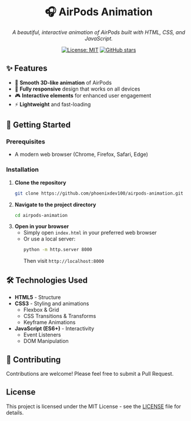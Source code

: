<div align="center">

# 🎧 AirPods Animation

*A beautiful, interactive animation of AirPods built with HTML, CSS, and JavaScript.*

[![License: MIT](https://img.shields.io/badge/License-MIT-yellow.svg)](https://opensource.org/licenses/MIT)
[![GitHub stars](https://img.shields.io/github/stars/phoenixdev100/airpods-animation?style=social)](https://github.com/phoenixdev100/airpods-animation/stargazers)

</div>

## ✨ Features

- 🎨 **Smooth 3D-like animation** of AirPods
- 📱 **Fully responsive** design that works on all devices
- 🎮 **Interactive elements** for enhanced user engagement
- ⚡ **Lightweight** and fast-loading

## 🚀 Getting Started

### Prerequisites
- A modern web browser (Chrome, Firefox, Safari, Edge)

### Installation

1. **Clone the repository**
   ```bash
   git clone https://github.com/phoenixdev100/airpods-animation.git
   ```
2. **Navigate to the project directory**
   ```bash
   cd airpods-animation
   ```
3. **Open in your browser**
   - Simply open `index.html` in your preferred web browser
   - Or use a local server:
     ```bash
     python -m http.server 8000
     ```
     Then visit `http://localhost:8000`

## 🛠️ Technologies Used

- **HTML5** - Structure
- **CSS3** - Styling and animations
  - Flexbox & Grid
  - CSS Transitions & Transforms
  - Keyframe Animations
- **JavaScript (ES6+)** - Interactivity
  - Event Listeners
  - DOM Manipulation

## 🤝 Contributing

Contributions are welcome! Please feel free to submit a Pull Request.

## License

This project is licensed under the MIT License - see the [LICENSE](LICENSE) file for details.
